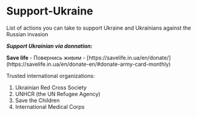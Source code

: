 # Support-Ukraine
List of actions you can take to support Ukraine and Ukrainians against the Russian invasion

<b><i>Support Ukrainian via donnation:</i></b>

<b>
Save life </b> - Повернись живим - [https://savelife.in.ua/en/donate/](https://savelife.in.ua/en/donate-en/#donate-army-card-monthly)


Trusted international organizations:

1. Ukrainian Red Cross Society
2. UNHCR (the UN Refugee Agency)
3. Save the Children
4. International Medical Corps
